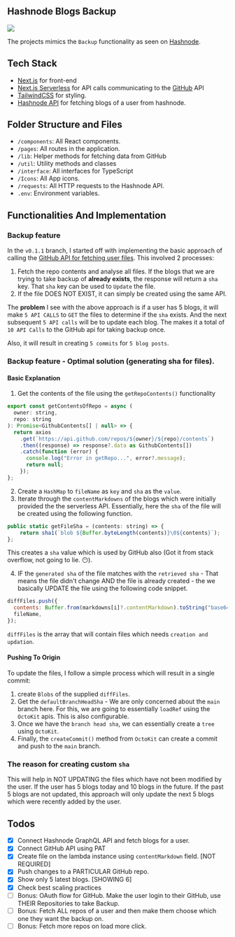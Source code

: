 ## Hashnode Blogs Backup

<img src="https://res.cloudinary.com/algochurn/image/upload/v1661619210/assets/ezgif.com-gif-maker_12_z66pjk.gif" />

The projects mimics the `Backup` functionality as seen on [Hashnode](https://hashnode.com).

## Tech Stack

- [Next.js](https://nextjs.org) for front-end
- [Next.js Serverless](https://nextjs.org/docs/api-routes/introduction) for API calls communicating to the [GitHub](https://github.com) API
- [TailwindCSS](https://tailwindcss.com) for styling.
- [Hashnode API](https://api.hashnode.com) for fetching blogs of a user from hashnode.

## Folder Structure and Files

- `/components`: All React components.
- `/pages`: All routes in the application.
- `/lib`: Helper methods for fetching data from GitHub
- `/util`: Utility methods and classes
- `/interface`: All interfaces for TypeScript
- `/Icons`: All App icons.
- `/requests`: All HTTP requests to the Hashnode API.
- `.env`: Environment variables.

## Functionalities And Implementation

### Backup feature

In the `v0.1.1` branch, I started off with implementing the basic approach of calling the [GitHub API for fetching user files](https://docs.github.com/en/rest/repos/contents#get-repository-content). This involved 2 processes:

1. Fetch the repo contents and analyse all files. If the blogs that we are trying to take backup of **already exists**, the response will return a `sha` key. That `sha` key can be used to `Update` the file.
2. If the file DOES NOT EXIST, it can simply be created using the same API.

The **problem** I see with the above approach is if a user has 5 blogs, it will make `5 API CALLS` to `GET` the files to determine if the `sha` exists. And the next subsequent `5 API calls` will be to update each blog. The makes it a total of `10 API Calls` to the GitHub api for taking backup once.

Also, it will result in creating `5 commits` for `5 blog posts`.

### Backup feature - Optimal solution (generating sha for files).

#### Basic Explanation

1. Get the contents of the file using the `getRepoContents()` functionality

```javascript
export const getContentsOfRepo = async (
  owner: string,
  repo: string
): Promise<GithubContents[] | null> => {
  return axios
    .get(`https://api.github.com/repos/${owner}/${repo}/contents`)
    .then((response) => response?.data as GithubContents[])
    .catch(function (error) {
      console.log("Error in getRepo...", error?.message);
      return null;
    });
};
```

2. Create a `HashMap` to `fileName` as `key` and `sha` as the `value`.
3. Iterate through the `contentMarkdowns` of the blogs which were initially provided the the serverless API. Essentially, here the `sha` of the file will be created using the following function.

```javascript
public static getFileSha = (contents: string) => {
    return sha1(`blob ${Buffer.byteLength(contents)}\0${contents}`);
};
```

This creates a `sha` value which is used by GitHub also (Got it from stack overflow, not going to lie. 😶).

4. IF the `generated sha` of the file matches with the `retrieved sha` - That means the file didn't change AND the file is already created - the we basically UPDATE the file using the following code snippet.

```javascript
diffFiles.push({
  contents: Buffer.from(markdowns[i]?.contentMarkdown).toString("base64"),
  fileName,
});
```

`diffFiles` is the array that will contain files which needs `creation and updation`.

#### Pushing To Origin

To update the files, I follow a simple process which will result in a single commit:

1. create `Blobs` of the supplied `diffFiles`.
2. Get the `defaultBranchHeadSha` - We are only concerned about the `main` branch here. For this, we are going to essentially `loadRef` using the `OctoKit` apis. This is also configurable.
3. Once we have the `branch head sha`, we can essentially create a `tree` using `OctoKit`.
4. Finally, the `createCommit()` method from `OctoKit` can create a commit and push to the `main` branch.

### The reason for creating custom `sha`

This will help in NOT UPDATING the files which have not been modified by the user. If the user has 5 blogs today and 10 blogs in the future. If the past 5 blogs are not updated, this approach will only update the next 5 blogs which were recently added by the user.

## Todos

- [x] Connect Hashnode GraphQL API and fetch blogs for a user.
- [x] Connect GitHub API using PAT
- [x] Create file on the lambda instance using `contentMarkdown` field. [NOT REQUIRED]
- [x] Push changes to a PARTICULAR GitHub repo.
- [x] Show only 5 latest blogs. [SHOWING 6]
- [x] Check best scaling practices
- [ ] Bonus: OAuth flow for GitHub. Make the user login to their GitHub, use THEIR Repositories to take Backup.
- [ ] Bonus: Fetch ALL repos of a user and then make them choose which one they want the backup on.
- [ ] Bonus: Fetch more repos on load more click.
